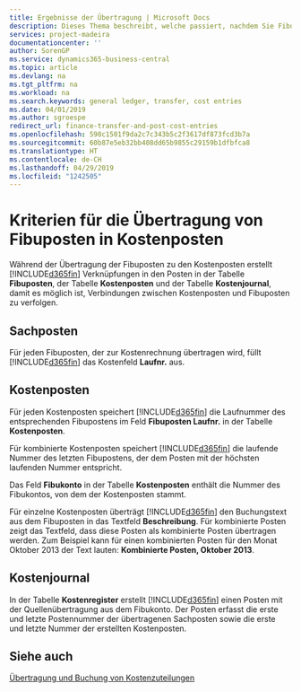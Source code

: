 ```yaml
---
title: Ergebnisse der Übertragung | Microsoft Docs
description: Dieses Thema beschreibt, welche passiert, nachdem Sie Fibuposten in Kostenposten übertragen.
services: project-madeira
documentationcenter: ''
author: SorenGP
ms.service: dynamics365-business-central
ms.topic: article
ms.devlang: na
ms.tgt_pltfrm: na
ms.workload: na
ms.search.keywords: general ledger, transfer, cost entries
ms.date: 04/01/2019
ms.author: sgroespe
redirect_url: finance-transfer-and-post-cost-entries
ms.openlocfilehash: 590c1501f9da2c7c343b5c2f3617df873fcd3b7a
ms.sourcegitcommit: 60b87e5eb32bb408dd65b9855c29159b1dfbfca8
ms.translationtype: HT
ms.contentlocale: de-CH
ms.lasthandoff: 04/29/2019
ms.locfileid: "1242505"
---
```

# <a name="results-of-transferring-general-ledger-entries-to-cost-entries"></a>Kriterien für die Übertragung von Fibuposten in Kostenposten
Während der Übertragung der Fibuposten zu den Kostenposten erstellt [!INCLUDE[d365fin](includes/d365fin_md.md)] Verknüpfungen in den Posten in der Tabelle **Fibuposten**, der Tabelle **Kostenposten** und der Tabelle **Kostenjournal**, damit es möglich ist, Verbindungen zwischen Kostenposten und Fibuposten zu verfolgen.  

## <a name="general-ledger-entries"></a>Sachposten  
Für jeden Fibuposten, der zur Kostenrechnung übertragen wird, füllt [!INCLUDE[d365fin](includes/d365fin_md.md)] das Kostenfeld **Laufnr.** aus.  

## <a name="cost-entries"></a>Kostenposten  
Für jeden Kostenposten speichert [!INCLUDE[d365fin](includes/d365fin_md.md)] die Laufnummer des entsprechenden Fibupostens im Feld **Fibuposten Laufnr.** in der Tabelle **Kostenposten**.  

Für kombinierte Kostenposten speichert [!INCLUDE[d365fin](includes/d365fin_md.md)] die laufende Nummer des letzten Fibupostens, der dem Posten mit der höchsten laufenden Nummer entspricht.  

Das Feld **Fibukonto** in der Tabelle **Kostenposten** enthält die Nummer des Fibukontos, von dem der Kostenposten stammt.  

Für einzelne Kostenposten überträgt [!INCLUDE[d365fin](includes/d365fin_md.md)] den Buchungstext aus dem Fibuposten in das Textfeld **Beschreibung**. Für kombinierte Posten zeigt das Textfeld, dass diese Posten als kombinierte Posten übertragen werden. Zum Beispiel kann für einen kombinierten Posten für den Monat Oktober 2013 der Text lauten: **Kombinierte Posten, Oktober 2013**.  

## <a name="cost-register"></a>Kostenjournal  
In der Tabelle **Kostenregister** erstellt [!INCLUDE[d365fin](includes/d365fin_md.md)] einen Posten mit der Quellenübertragung aus dem Fibukonto. Der Posten erfasst die erste und letzte Postennummer der übertragenen Sachposten sowie die erste und letzte Nummer der erstellten Kostenposten.  

## <a name="see-also"></a>Siehe auch  
[Übertragung und Buchung von Kostenzuteilungen](finance-transfer-and-post-cost-entries.md)   
